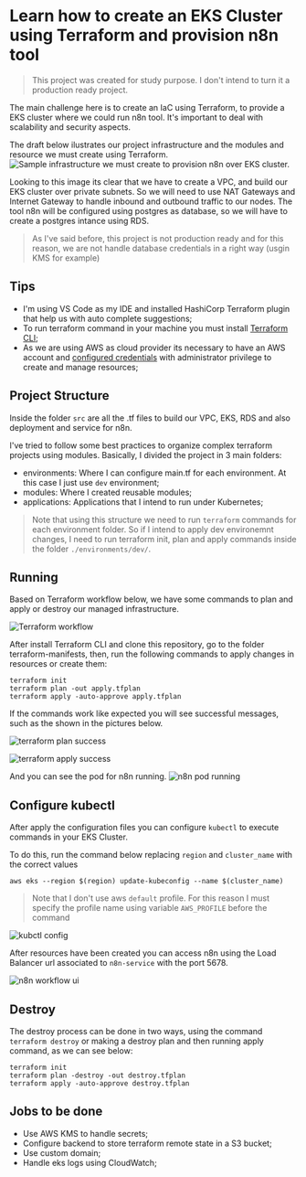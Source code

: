 # Learn how to create an EKS Cluster using Terraform and provision n8n tool

> This project was created for study purpose. I don't intend to turn it a production ready project.

The main challenge here is to create an IaC using Terraform, to provide a EKS cluster where we could run n8n tool. It's important to deal with scalability and security aspects.

The draft below ilustrates our project infrastructure and the modules and resource we must create using Terraform.
![Sample infrastructure we must create to provision n8n over EKS cluster.](./docs/project_infrastructure.png "Sample infrastructure we must create to provision n8n over EKS cluster.")

Looking to this image its clear that we have to create a VPC, and build our EKS cluster over private subnets. So we will need to use NAT Gateways and Internet Gateway to handle inbound and outbound traffic to our nodes. The tool n8n will be configured using postgres as database, so we will have to create a postgres intance using RDS.

> As I've said before, this project is not production ready and for this reason, we are not handle database credentials in a right way (usgin KMS for example)

## Tips

- I'm using VS Code as my IDE and installed HashiCorp Terraform plugin that help us with auto complete suggestions;
- To run terraform command in your machine you must install [Terraform CLI](https://developer.hashicorp.com/terraform/cli);
- As we are using AWS as cloud provider its necessary to have an AWS account and [configured credentials](https://docs.aws.amazon.com/cli/latest/userguide/cli-chap-configure.html) with administrator privilege to create and manage resources;

## Project Structure

Inside the folder `src` are all the .tf files to build our VPC, EKS, RDS and also deployment and service for n8n.

I've tried to follow some best practices to organize complex terraform projects using modules. Basically, I divided the project in 3 main folders: 

- environments: Where I can configure main.tf for each environment. At this case I just use `dev` environment;
- modules: Where I created reusable modules;
- applications: Applications that I intend to run under Kubernetes;

> Note that using this structure we need to run `terraform` commands for each environment folder. So if I intend to apply dev environemnt changes, I need to run terraform init, plan and apply commands inside the folder `./environments/dev/`.

## Running

Based on Terraform workflow below, we have some commands to plan and apply or destroy our managed infrastructure.

![Terraform workflow](./docs/terraform_workflow.png)

After install Terraform CLI and clone this repository, go to the folder terraform-manifests, then, run the following commands to apply changes in resources or create them:

```
terraform init
terraform plan -out apply.tfplan 
terraform apply -auto-approve apply.tfplan 
```

If the commands work like expected you will see successful messages, such as the shown in the pictures below.

![terraform plan success](./docs/plan_finished.png)

![terraform apply success](./docs/apply_finished.png)

And you can see the pod for n8n running.
![n8n pod running](./docs/n8n_pod_running.png)

## Configure kubectl

After apply the configuration files you can configure `kubectl` to execute commands in your EKS Cluster.

To do this, run the command below replacing `region` and `cluster_name` with the correct values

```
aws eks --region $(region) update-kubeconfig --name $(cluster_name)
```

> Note that I don't use aws `default` profile. For this reason I must specify the profile name using variable `AWS_PROFILE` before the command

![kubctl config](./docs/kubectl_config.png)

After resources have been created you can access n8n using the Load Balancer url associated to `n8n-service` with the port 5678.

![n8n workflow ui](./docs/n8n_workflow_ui.png)

## Destroy

The destroy process can be done in two ways, using the command `terraform destroy` or making a destroy plan and then running apply command, as we can see below:

```
terraform init
terraform plan -destroy -out destroy.tfplan 
terraform apply -auto-approve destroy.tfplan
```

## Jobs to be done

- Use AWS KMS to handle secrets;
- Configure backend to store terraform remote state in a S3 bucket;
- Use custom domain;
- Handle eks logs using CloudWatch;